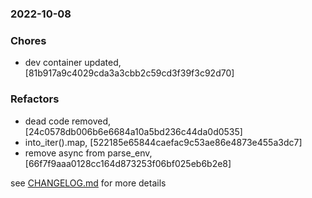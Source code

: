 ### 2022-10-08

### Chores
+ dev container updated, [81b917a9c4029cda3a3cbb2c59cd3f39f3c92d70]

### Refactors
+ dead code removed, [24c0578db006b6e6684a10a5bd236c44da0d0535]
+ into_iter().map, [522185e65844caefac9c53ae86e4873e455a3dc7]
+ remove async from parse_env, [66f7f9aaa0128cc164d873253f06bf025eb6b2e8]

see <a href='https://github.com/mrjackwills/belugasnooze_pi/blob/main/CHANGELOG.md'>CHANGELOG.md</a> for more details
